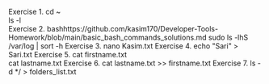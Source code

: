 Exercise 1.
cd ~             
ls -l            
Exercise 2.
bashhttps://github.com/kasim170/Developer-Tools-Homework/blob/main/basic_bash_commands_solutions.md
sudo ls -lhS /var/log | sort -h
Exercise 3.
nano Kasim.txt
Exercise 4.
echo "Sari" > Sari.txt
Exercise 5.
cat firstname.txt     
cat lastname.txt
Exercise 6.
cat lastname.txt >> firstname.txt
Exercise 7.
ls -d */ > folders_list.txt
